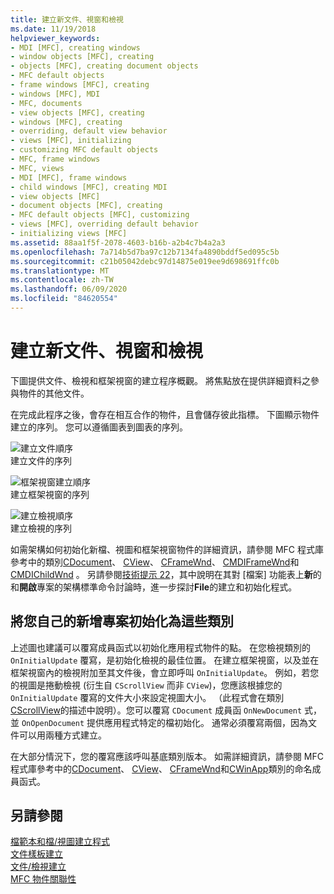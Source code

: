 ```yaml
---
title: 建立新文件、視窗和檢視
ms.date: 11/19/2018
helpviewer_keywords:
- MDI [MFC], creating windows
- window objects [MFC], creating
- objects [MFC], creating document objects
- MFC default objects
- frame windows [MFC], creating
- windows [MFC], MDI
- MFC, documents
- view objects [MFC], creating
- windows [MFC], creating
- overriding, default view behavior
- views [MFC], initializing
- customizing MFC default objects
- MFC, frame windows
- MFC, views
- MDI [MFC], frame windows
- child windows [MFC], creating MDI
- view objects [MFC]
- document objects [MFC], creating
- MFC default objects [MFC], customizing
- views [MFC], overriding default behavior
- initializing views [MFC]
ms.assetid: 88aa1f5f-2078-4603-b16b-a2b4c7b4a2a3
ms.openlocfilehash: 7a714b5d7ba97c12b7134fa4890bddf5ed095c5b
ms.sourcegitcommit: c21b05042debc97d14875e019ee9d698691ffc0b
ms.translationtype: MT
ms.contentlocale: zh-TW
ms.lasthandoff: 06/09/2020
ms.locfileid: "84620554"
---
```

# <a name="creating-new-documents-windows-and-views"></a>建立新文件、視窗和檢視

下圖提供文件、檢視和框架視窗的建立程序概觀。 將焦點放在提供詳細資料之參與物件的其他文件。

在完成此程序之後，會存在相互合作的物件，且會儲存彼此指標。 下圖顯示物件建立的序列。 您可以遵循圖表到圖表的序列。

![建立文件順序](../mfc/media/vc387l1.gif "建立文件順序") <br/>
建立文件的序列

![框架視窗建立順序](../mfc/media/vc387l2.png "框架視窗建立順序") <br/>
建立框架視窗的序列

![建立檢視順序](../mfc/media/vc387l3.gif "建立檢視順序") <br/>
建立檢視的序列

如需架構如何初始化新檔、視圖和框架視窗物件的詳細資訊，請參閱 MFC 程式庫參考中的類別[CDocument](reference/cdocument-class.md)、 [CView](reference/cview-class.md)、 [CFrameWnd](reference/cframewnd-class.md)、 [CMDIFrameWnd](reference/cmdiframewnd-class.md)和[CMDIChildWnd](reference/cmdichildwnd-class.md) 。 另請參閱[技術提示 22](tn022-standard-commands-implementation.md)，其中說明在其對 [檔案] 功能表上**新**的和**開啟**專案的架構標準命令討論時，進一步探討**File**的建立和初始化程式。

## <a name="initializing-your-own-additions-to-these-classes"></a><a name="_core_initializing_your_own_additions_to_these_classes"></a>將您自己的新增專案初始化為這些類別

上述圖也建議可以覆寫成員函式以初始化應用程式物件的點。 在您檢視類別的 `OnInitialUpdate` 覆寫，是初始化檢視的最佳位置。 在建立框架視窗，以及並在框架視窗內的檢視附加至其文件後，會立即呼叫 `OnInitialUpdate`。 例如，若您的視圖是捲動檢視 (衍生自 `CScrollView` 而非 `CView`)，您應該根據您的 `OnInitialUpdate` 覆寫的文件大小來設定視圖大小。 （此程式會在類別[CScrollView](reference/cscrollview-class.md)的描述中說明）。您可以覆寫 `CDocument` 成員函 `OnNewDocument` 式，並 `OnOpenDocument` 提供應用程式特定的檔初始化。 通常必須覆寫兩個，因為文件可以用兩種方式建立。

在大部分情況下，您的覆寫應該呼叫基底類別版本。 如需詳細資訊，請參閱 MFC 程式庫參考中的[CDocument](reference/cdocument-class.md)、 [CView](reference/cview-class.md)、 [CFrameWnd](reference/cframewnd-class.md)和[CWinApp](reference/cwinapp-class.md)類別的命名成員函式。

## <a name="see-also"></a>另請參閱

[檔範本和檔/視圖建立程式](document-templates-and-the-document-view-creation-process.md)<br/>
[文件樣板建立](document-template-creation.md)<br/>
[文件/檢視建立](document-view-creation.md)<br/>
[MFC 物件關聯性](relationships-among-mfc-objects.md)
